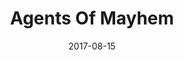 ---
layout: album
date: 2017-08-15
title: Agents Of Mayhem
developer: Volition
card-image: 0
card-offset: 0
banner-image: 0
banner-offset: 0
---